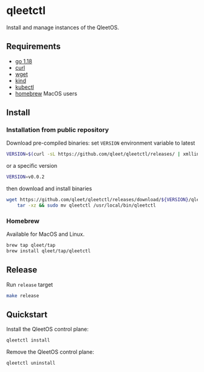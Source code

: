 # qleetctl

Install and manage instances of the QleetOS.

## Requirements
* [go 1.18](https://go.dev/doc/install)
* [curl](https://help.ubidots.com/en/articles/2165289-learn-how-to-install-run-curl-on-windows-macosx-linux)
* [wget](https://www.gnu.org/software/wget/)
* [kind](https://kind.sigs.k8s.io/docs/user/quick-start/#installation)
* [kubectl](https://kubernetes.io/docs/tasks/tools/#kubectl)
* [homebrew](https://brew.sh/) MacOS users

## Install

### Installation from public repository

Download pre-compiled binaries:
set `VERSION` environment variable to latest
```bash
VERSION=$(curl -sL https://github.com/qleet/qleetctl/releases/ | xmllint -html -xpath '//a[contains(@href, "releases")]/text()' - 2> /dev/null | grep -P '^v' | head -n1)
```
or a specific version
```bash
VERSION=v0.0.2
```
then download and install binaries
```bash
wget https://github.com/qleet/qleetctl/releases/download/${VERSION}/qleetctl_${VERSION}_$(echo $(uname))_$(uname -m).tar.gz -O - |\
    tar -xz && sudo mv qleetctl /usr/local/bin/qleetctl
```

### Homebrew
Available for MacOS and Linux.

```bash
brew tap qleet/tap
brew install qleet/tap/qleetctl
```

## Release
Run `release` target
```bash
make release
```

## Quickstart

Install the QleetOS control plane:

```bash
qleetctl install
```

Remove the QleetOS control plane:

```bash
qleetctl uninstall
```
